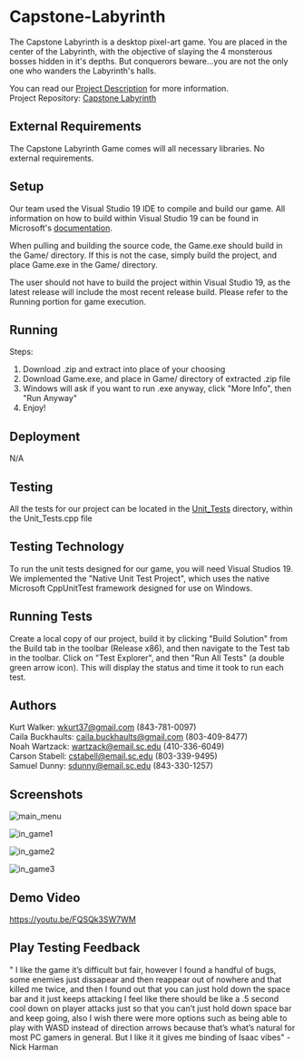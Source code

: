 # Capstone-Labyrinth  
The Capstone Labyrinth is a desktop pixel-art game. You are placed in the center of the Labyrinth, with the objective of slaying the 4 monsterous bosses hidden in it's depths. But conquerors beware...you are not the only one who wanders the Labyrinth's halls.  

You can read our [Project Description](https://github.com/SCCapstone/Capstone-Labyrinth/wiki/Project-Description) for more information.  
Project Repository: [Capstone Labyrinth](https://github.com/SCCapstone/Capstone-Labyrinth)

## External Requirements

The Capstone Labyrinth Game comes will all necessary libraries. No external requirements.

## Setup  

Our team used the Visual Studio 19 IDE to compile and build our game. All information on how to build within Visual Studio 19 can be found in Microsoft's [documentation](https://docs.microsoft.com/en-us/visualstudio/ide/walkthrough-building-an-application?view=vs-2019#build-the-application).

When pulling and building the source code, the Game.exe should build in the Game/ directory. If this is not the case, simply build the project, and place Game.exe in the Game/ directory.  

The user should not have to build the project within Visual Studio 19, as the latest release will include the most recent release build. Please refer to the Running portion for game execution.  

## Running  

Steps:  
1. Download .zip and extract into place of your choosing
2. Download Game.exe, and place in Game/ directory of extracted .zip file
3. Windows will ask if you want to run .exe anyway, click "More Info", then "Run Anyway"  
4. Enjoy!

## Deployment

N/A

## Testing

All the tests for our project can be located in the [Unit_Tests](https://github.com/SCCapstone/Capstone-Labyrinth/tree/master/Unit_Tests) directory, within the Unit_Tests.cpp file

## Testing Technology

To run the unit tests designed for our game, you will need Visual Studios 19. We implemented the "Native Unit Test Project", which uses the native Microsoft CppUnitTest framework designed for use on Windows.

## Running Tests

Create a local copy of our project, build it by clicking "Build Solution" from the Build tab in the toolbar (Release x86), and then navigate to the Test tab in the toolbar. Click on "Test Explorer", and then "Run All Tests" (a double green arrow icon). This will display the status and time it took to run each test.

## Authors

Kurt Walker: wkurt37@gmail.com (843-781-0097)  
Caila Buckhaults: caila.buckhaults@gmail.com (803-409-8477)  
Noah Wartzack: wartzack@email.sc.edu (410-336-6049)  
Carson Stabell: cstabell@email.sc.edu (803-339-9495)  
Samuel Dunny: sdunny@email.sc.edu (843-330-1257)  

## Screenshots 
![main_menu](https://user-images.githubusercontent.com/55698285/115065741-8659bb80-9ebc-11eb-9d63-0137350248f2.png)

![in_game1](https://user-images.githubusercontent.com/55698285/115065670-6a561a00-9ebc-11eb-912a-5bd58ea903f2.png)

![in_game2](https://user-images.githubusercontent.com/55698285/115066090-097b1180-9ebd-11eb-9649-5a6ca707a291.png)

![in_game3](https://user-images.githubusercontent.com/55698285/115066386-71c9f300-9ebd-11eb-9477-c574fbd412b0.png)
  
  
## Demo Video  
https://youtu.be/FQSQk3SW7WM

## Play Testing Feedback
" I like the game it’s difficult but fair, however I found a handful of bugs, some enemies just dissapear and then reappear out of nowhere and that killed me twice, and then I found out that you can just hold down the space bar and it just keeps attacking I feel like there should be like a .5 second cool down on player attacks just so that you can’t just hold down space bar and keep going, also I wish there were more options such as being able to play with WASD instead of direction arrows because that’s what’s natural for most PC gamers in general. But I like it it gives me binding of Isaac vibes" - Nick Harman
